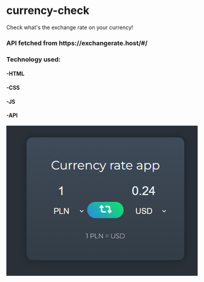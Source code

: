 # currency-check


Check what's the exchange rate on your currency!

<h3>API fetched from <a>https://exchangerate.host/#/</a></h3>

<h3>Technology used:</h3>
<h4>-HTML</h4>
<h4>-CSS</h4>
<h4>-JS</h4>
<h4>-API</h4>


<img class="items-center" src="/exchange-rate.png">